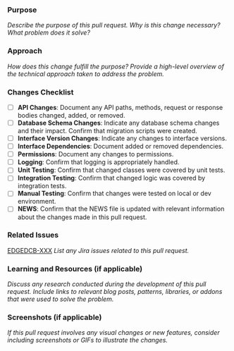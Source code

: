 ### Purpose
_Describe the purpose of this pull request. Why is this change necessary? What problem does it solve?_

### Approach
_How does this change fulfill the purpose? Provide a high-level overview of the technical approach taken to address the problem._

### Changes Checklist
- [ ] **API Changes**: Document any API paths, methods, request or response bodies changed, added, or removed.
- [ ] **Database Schema Changes**: Indicate any database schema changes and their impact. Confirm that migration scripts were created.
- [ ] **Interface Version Changes**: Indicate any changes to interface versions.
- [ ] **Interface Dependencies**: Document added or removed dependencies.
- [ ] **Permissions**: Document any changes to permissions.
- [ ] **Logging**: Confirm that logging is appropriately handled.
- [ ] **Unit Testing**: Confirm that changed classes were covered by unit tests.
- [ ] **Integration Testing**: Confirm that changed logic was covered by integration tests.
- [ ] **Manual Testing**: Confirm that changes were tested on local or dev environment.
- [ ] **NEWS**: Confirm that the NEWS file is updated with relevant information about the changes made in this pull request.

### Related Issues
[EDGEDCB-XXX](https://folio-org.atlassian.net/browse/EDGEDCB-XXX)
_List any Jira issues related to this pull request._

### Learning and Resources (if applicable)
_Discuss any research conducted during the development of this pull request. Include links to relevant blog posts, patterns, libraries, or addons that were used to solve the problem._

### Screenshots (if applicable)
_If this pull request involves any visual changes or new features, consider including screenshots or GIFs to illustrate the changes._
